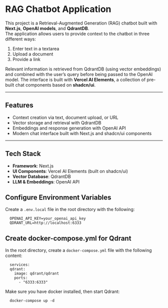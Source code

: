 # RAG Chatbot Application  

This project is a Retrieval-Augmented Generation (RAG) chatbot built with **Next.js**, **OpenAI models**, and **QdrantDB**.  
The application allows users to provide context to the chatbot in three different ways:  

1. Enter text in a textarea  
2. Upload a document  
3. Provide a link  

Relevant information is retrieved from QdrantDB (using vector embeddings) and combined with the user’s query before being passed to the OpenAI model. The interface is built with **Vercel AI Elements**, a collection of pre-built chat components based on **shadcn/ui**.  

---

## Features  

- Context creation via text, document upload, or URL  
- Vector storage and retrieval with QdrantDB  
- Embeddings and response generation with OpenAI API  
- Modern chat interface built with Next.js and shadcn/ui components  

---

## Tech Stack  

- **Framework**: Next.js  
- **UI Components**: Vercel AI Elements (built on shadcn/ui)  
- **Vector Database**: QdrantDB  
- **LLM & Embeddings**: OpenAI API  

## Configure Environment Variables

Create a `.env.local` file in the root directory with the following:
```
  OPENAI_API_KEY=your_openai_api_key
  QDRANT_URL=http://localhost:6333
```

## Create docker-compose.yml for Qdrant

In the root directory, create a `docker-compose.yml` file with the following content:

```
  services:
  qdrant:
    image: qdrant/qdrant
    ports:
      - "6333:6333"
```

Make sure you have docker installed, then start Qdrant:

```
  docker-compose up -d
```
